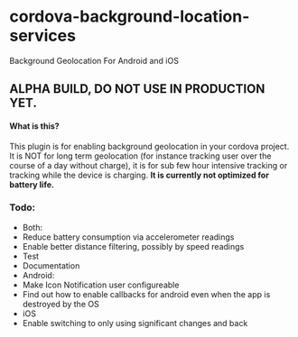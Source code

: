 # cordova-background-location-services
Background Geolocation For Android and iOS

## ALPHA BUILD, DO NOT USE IN PRODUCTION YET. ##

#### What is this?
This plugin is for enabling background geolocation in your cordova project. It is NOT for long term geolocation (for instance tracking user over the course of a day without charge), it is for sub few hour intensive tracking or tracking while the device is charging. **It is currently not optimized for battery life.**

### Todo: 
 * Both: 
  * Reduce battery consumption via accelerometer readings
  * Enable better distance filtering, possibly by speed readings
  * Test
  * Documentation
 * Android:
  * Make Icon Notification user configureable
  * Find out how to enable callbacks for android even when the app is destroyed by the OS
 * iOS
  * Enable switching to only using significant changes and back 


